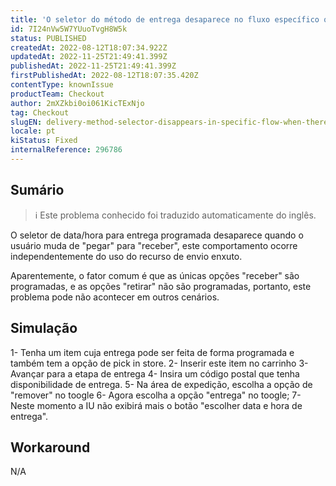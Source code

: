 ```yaml
---
title: 'O seletor do método de entrega desaparece no fluxo específico quando só há entrega programada'
id: 7I24nVw5W7YUuoTvgH8W5k
status: PUBLISHED
createdAt: 2022-08-12T18:07:34.922Z
updatedAt: 2022-11-25T21:49:41.399Z
publishedAt: 2022-11-25T21:49:41.399Z
firstPublishedAt: 2022-08-12T18:07:35.420Z
contentType: knownIssue
productTeam: Checkout
author: 2mXZkbi0oi061KicTExNjo
tag: Checkout
slugEN: delivery-method-selector-disappears-in-specific-flow-when-there-is-only-scheduled-delivery
locale: pt
kiStatus: Fixed
internalReference: 296786
---
```


## Sumário

>ℹ️ Este problema conhecido foi traduzido automaticamente do inglês.


O seletor de data/hora para entrega programada desaparece quando o usuário muda de "pegar" para "receber", este comportamento ocorre independentemente do uso do recurso de envio enxuto.

Aparentemente, o fator comum é que as únicas opções "receber" são programadas, e as opções "retirar" não são programadas, portanto, este problema pode não acontecer em outros cenários.



## Simulação


1- Tenha um item cuja entrega pode ser feita de forma programada e também tem a opção de pick in store.
2- Inserir este item no carrinho
3- Avançar para a etapa de entrega
4- Insira um código postal que tenha disponibilidade de entrega.
5- Na área de expedição, escolha a opção de "remover" no toogle
6- Agora escolha a opção "entrega" no toogle;
7- Neste momento a IU não exibirá mais o botão "escolher data e hora de entrega".



## Workaround


N/A


